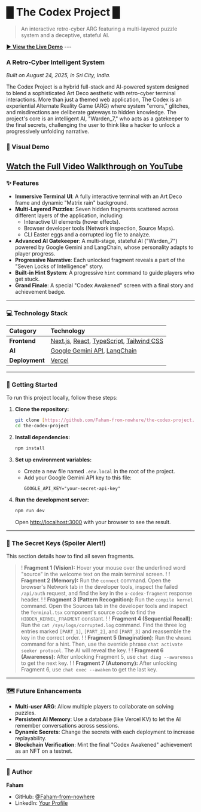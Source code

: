 # █ The Codex Project █

> An interactive retro-cyber ARG featuring a multi-layered puzzle system and a deceptive, stateful AI.

**[▶️ View the Live Demo](https://the-codex-project.vercel.app/)** ---

### A Retro-Cyber Intelligent System
_Built on August 24, 2025, in Sri City, India._

The Codex Project is a hybrid full-stack and AI-powered system designed to blend a sophisticated Art Deco aesthetic with retro-cyber terminal interactions. More than just a themed web application, The Codex is an experiential Alternate Reality Game (ARG) where system "errors," glitches, and misdirections are deliberate gateways to hidden knowledge. The project's core is an intelligent AI, "Warden_7," who acts as a gatekeeper to the final secrets, challenging the user to think like a hacker to unlock a progressively unfolding narrative.

### 🎥 Visual Demo

**[Watch the Full Video Walkthrough on YouTube](https://youtu.be/your-video-id)**
---

### ✨ Features

* **Immersive Terminal UI**: A fully interactive terminal with an Art Deco frame and dynamic "Matrix rain" background.
* **Multi-Layered Puzzles**: Seven hidden fragments scattered across different layers of the application, including:
    * Interactive UI elements (hover effects).
    * Browser developer tools (Network inspection, Source Maps).
    * CLI Easter eggs and a corrupted log file to analyze.
* **Advanced AI Gatekeeper**: A multi-stage, stateful AI ("Warden_7") powered by Google Gemini and LangChain, whose personality adapts to player progress.
* **Progressive Narrative**: Each unlocked fragment reveals a part of the "Seven Locks of Intelligence" story.
* **Built-in Hint System**: A progressive `hint` command to guide players who get stuck.
* **Grand Finale**: A special "Codex Awakened" screen with a final story and achievement badge.

---

### 💻 Technology Stack

| Category     | Technology                                                                                                                              |
| :----------- | :-------------------------------------------------------------------------------------------------------------------------------------- |
| **Frontend** | [Next.js](https://nextjs.org/), [React](https://reactjs.org/), [TypeScript](https://www.typescriptlang.org/), [Tailwind CSS](https://tailwindcss.com/) |
| **AI** | [Google Gemini API](https://ai.google.dev/), [LangChain](https://www.langchain.com/)                                                     |
| **Deployment**| [Vercel](https://vercel.com/)                                                                                                           |

---

### 🚀 Getting Started

To run this project locally, follow these steps:

1.  **Clone the repository:**
    ```bash
    git clone [https://github.com/Faham-from-nowhere/the-codex-project.git](https://github.com/Faham-from-nowhere/the-codex-project.git)
    cd the-codex-project
    ```

2.  **Install dependencies:**
    ```bash
    npm install
    ```

3.  **Set up environment variables:**
    * Create a new file named `.env.local` in the root of the project.
    * Add your Google Gemini API key to this file:
        ```
        GOOGLE_API_KEY="your-secret-api-key"
        ```

4.  **Run the development server:**
    ```bash
    npm run dev
    ```
    Open [http://localhost:3000](http://localhost:3000) with your browser to see the result.

---

### 🔐 The Secret Keys (Spoiler Alert!)

This section details how to find all seven fragments.

>! **Fragment 1 (Vision):** Hover your mouse over the underlined word "source" in the welcome text on the main terminal screen.
>!
>! **Fragment 2 (Memory):** Run the `connect` command. Open the browser's Network tab in the developer tools, inspect the failed `/api/auth` request, and find the key in the `x-codex-fragment` response header.
>!
>! **Fragment 3 (Pattern Recognition):** Run the `compile kernel` command. Open the Sources tab in the developer tools and inspect the `Terminal.tsx` component's source code to find the `HIDDEN_KERNEL_FRAGMENT` constant.
>!
>! **Fragment 4 (Sequential Recall):** Run the `cat /sys/logs/corrupted.log` command. Find the three log entries marked `[PART_1]`, `[PART_2]`, and `[PART_3]` and reassemble the key in the correct order.
>!
>! **Fragment 5 (Imagination):** Run the `whoami` command for a hint. Then, use the override phrase `chat activate seeker protocol`. The AI will reveal the key.
>!
>! **Fragment 6 (Awareness):** After unlocking Fragment 5, use `chat diag --awareness` to get the next key.
>!
>! **Fragment 7 (Autonomy):** After unlocking Fragment 6, use `chat exec --awaken` to get the last key.

---

### 🗺️ Future Enhancements

* **Multi-user ARG**: Allow multiple players to collaborate on solving puzzles.
* **Persistent AI Memory**: Use a database (like Vercel KV) to let the AI remember conversations across sessions.
* **Dynamic Secrets**: Change the secrets with each deployment to increase replayability.
* **Blockchain Verification**: Mint the final "Codex Awakened" achievement as an NFT on a testnet.

---

### 👤 Author

**Faham**
* GitHub: [@Faham-from-nowhere](https://github.com/Faham-from-nowhere)
* LinkedIn: [Your Profile](https://www.linkedin.com/in/mohammed-faham-956116318)